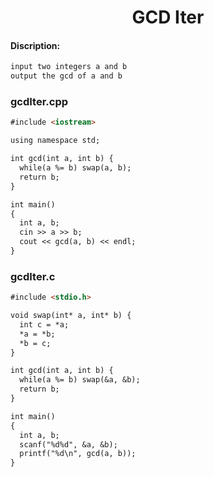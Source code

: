 <center><h1>GCD Iter</h1></center>

#### Discription:
```markdown
input two integers a and b
output the gcd of a and b
```

### gcdIter.cpp
```markdown
#include <iostream>

using namespace std;

int gcd(int a, int b) {
  while(a %= b) swap(a, b);
  return b;
}

int main()
{
  int a, b;
  cin >> a >> b;
  cout << gcd(a, b) << endl;
}
```

### gcdIter.c
```markdown
#include <stdio.h>

void swap(int* a, int* b) {
  int c = *a;
  *a = *b;
  *b = c;
}

int gcd(int a, int b) {
  while(a %= b) swap(&a, &b);
  return b;
}

int main()
{
  int a, b;
  scanf("%d%d", &a, &b);
  printf("%d\n", gcd(a, b));
}
```
